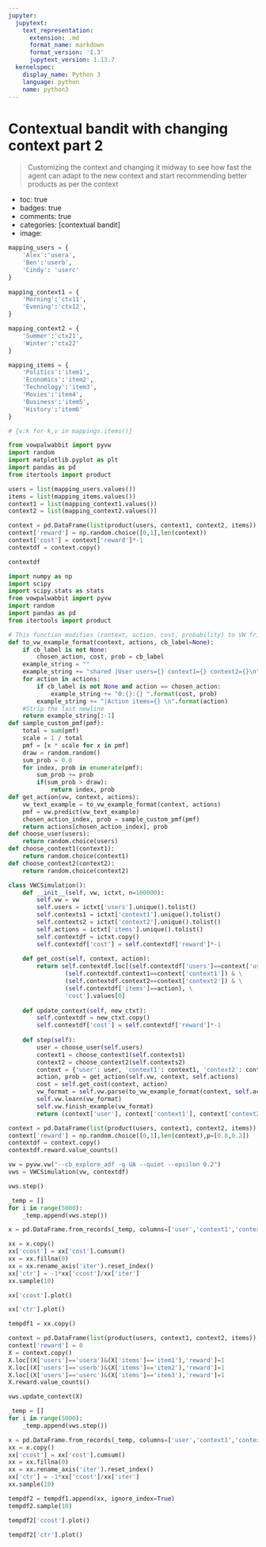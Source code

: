 ```yaml
---
jupyter:
  jupytext:
    text_representation:
      extension: .md
      format_name: markdown
      format_version: '1.3'
      jupytext_version: 1.13.7
  kernelspec:
    display_name: Python 3
    language: python
    name: python3
---
```


<!-- #region id="RnXUndQf1Zqt" -->
# Contextual bandit with changing context part 2
> Customizing the context and changing it midway to see how fast the agent can adapt to the new context and start recommending better products as per the context

- toc: true
- badges: true
- comments: true
- categories: [contextual bandit]
- image: 
<!-- #endregion -->

```python id="NDf-kJiZ1WfJ"
mapping_users = {
    'Alex':'usera',
    'Ben':'userb',
    'Cindy': 'userc'
}
    
mapping_context1 = {
    'Morning':'ctx11',
    'Evening':'ctx12',
}

mapping_context2 = {
    'Summer':'ctx21',
    'Winter':'ctx22'
}

mapping_items = {
    'Politics':'item1',
    'Economics':'item2',
    'Technology':'item3',
    'Movies':'item4',
    'Business':'item5',
    'History':'item6'
}

# {v:k for k,v in mappings.items()}
```

```python id="ywUBRGWp1WfO"
from vowpalwabbit import pyvw
import random
import matplotlib.pyplot as plt
import pandas as pd
from itertools import product
```

```python id="bLp9p35a1WfT"
users = list(mapping_users.values())
items = list(mapping_items.values())
context1 = list(mapping_context1.values())
context2 = list(mapping_context2.values())
```

```python id="bJPAR-pJ1WfW"
context = pd.DataFrame(list(product(users, context1, context2, items)), columns=['users', 'context1', 'context2', 'items'])
context['reward'] = np.random.choice([0,1],len(context))
context['cost'] = context['reward']*-1
contextdf = context.copy()
```

```python id="EklmWXvw1WfY" outputId="13a9bf54-8780-40ac-b8ee-6a1f7a7b8d63"
contextdf
```

```python id="FAOCxBU31Wfb"
import numpy as np
import scipy
import scipy.stats as stats
from vowpalwabbit import pyvw
import random
import pandas as pd
from itertools import product
```

```python id="ojr3s0vC1Wfc"
# This function modifies (context, action, cost, probability) to VW friendly format
def to_vw_example_format(context, actions, cb_label=None):
    if cb_label is not None:
        chosen_action, cost, prob = cb_label
    example_string = ""
    example_string += "shared |User users={} context1={} context2={}\n".format(context["user"], context["context1"], context["context2"])
    for action in actions:
        if cb_label is not None and action == chosen_action:
            example_string += "0:{}:{} ".format(cost, prob)
        example_string += "|Action items={} \n".format(action)
    #Strip the last newline
    return example_string[:-1]
def sample_custom_pmf(pmf):
    total = sum(pmf)
    scale = 1 / total
    pmf = [x * scale for x in pmf]
    draw = random.random()
    sum_prob = 0.0
    for index, prob in enumerate(pmf):
        sum_prob += prob
        if(sum_prob > draw):
            return index, prob
def get_action(vw, context, actions):
    vw_text_example = to_vw_example_format(context, actions)
    pmf = vw.predict(vw_text_example)
    chosen_action_index, prob = sample_custom_pmf(pmf)
    return actions[chosen_action_index], prob
def choose_user(users):
    return random.choice(users)
def choose_context1(context1):
    return random.choice(context1)
def choose_context2(context2):
    return random.choice(context2)
```

```python id="S2WXd8Xd1Wff"
class VWCSimulation():
    def __init__(self, vw, ictxt, n=100000):
        self.vw = vw
        self.users = ictxt['users'].unique().tolist()
        self.contexts1 = ictxt['context1'].unique().tolist()
        self.contexts2 = ictxt['context2'].unique().tolist()
        self.actions = ictxt['items'].unique().tolist()
        self.contextdf = ictxt.copy()
        self.contextdf['cost'] = self.contextdf['reward']*-1
        
    def get_cost(self, context, action):
        return self.contextdf.loc[(self.contextdf['users']==context['user']) & \
                (self.contextdf.context1==context['context1']) & \
                (self.contextdf.context2==context['context2']) & \
                (self.contextdf['items']==action), \
                'cost'].values[0]
    
    def update_context(self, new_ctxt):
        self.contextdf = new_ctxt.copy()
        self.contextdf['cost'] = self.contextdf['reward']*-1
    
    def step(self):
        user = choose_user(self.users)
        context1 = choose_context1(self.contexts1)
        context2 = choose_context2(self.contexts2)
        context = {'user': user, 'context1': context1, 'context2': context2}
        action, prob = get_action(self.vw, context, self.actions)
        cost = self.get_cost(context, action)
        vw_format = self.vw.parse(to_vw_example_format(context, self.actions, (action, cost, prob)), pyvw.vw.lContextualBandit)
        self.vw.learn(vw_format)
        self.vw.finish_example(vw_format)
        return (context['user'], context['context1'], context['context2'], action, cost, prob)
```

```python id="z_33SgaP1Wfi" outputId="bc8f39ed-e666-40d8-f69d-58960bbba94c"
context = pd.DataFrame(list(product(users, context1, context2, items)), columns=['users', 'context1', 'context2', 'items'])
context['reward'] = np.random.choice([0,1],len(context),p=[0.8,0.2])
contextdf = context.copy()
contextdf.reward.value_counts()
```

```python id="hLYqC-B21Wfj"
vw = pyvw.vw("--cb_explore_adf -q UA --quiet --epsilon 0.2")
vws = VWCSimulation(vw, contextdf)
```

```python id="iN7_K3-l1Wfl" outputId="382ec01f-22ba-45c2-ba2a-d181ac41db11"
vws.step()
```

```python id="GnEvCkub1Wfm"
_temp = []
for i in range(5000):
    _temp.append(vws.step())
```

```python id="IykFBA931Wfn"
x = pd.DataFrame.from_records(_temp, columns=['user','context1','context2','item','cost','prob'])
```

```python id="-36YdGnH1Wfn" outputId="3adfdb67-ec48-4a0e-bfd9-861dd5be98d2"
xx = x.copy()
xx['ccost'] = xx['cost'].cumsum()
xx = xx.fillna(0)
xx = xx.rename_axis('iter').reset_index()
xx['ctr'] = -1*xx['ccost']/xx['iter']
xx.sample(10)
```

```python id="X1Aa6gjX1Wfo" outputId="5b62b160-8a68-4b61-f1f2-28f524737614"
xx['ccost'].plot()
```

```python id="L4MXTt071Wfo" outputId="4d5ae04a-a638-4b3a-8f98-eef32ede93f4"
xx['ctr'].plot()
```

```python id="M6WRP_0P1Wfp"
tempdf1 = xx.copy()
```

```python id="ukACuqoc1Wfq" outputId="f6941465-fc4c-40ff-8a7c-84f8e104366e"
context = pd.DataFrame(list(product(users, context1, context2, items)), columns=['users', 'context1', 'context2', 'items'])
context['reward'] = 0
X = context.copy()
X.loc[(X['users']=='usera')&(X['items']=='item1'),'reward']=1
X.loc[(X['users']=='userb')&(X['items']=='item2'),'reward']=1
X.loc[(X['users']=='userc')&(X['items']=='item3'),'reward']=1
X.reward.value_counts()
```

```python id="NwVd7J4C1Wfq"
vws.update_context(X)
```

```python id="nqs6J8sy1Wfr"
_temp = []
for i in range(5000):
    _temp.append(vws.step())
```

```python id="JV3H9J4N1Wfr" outputId="5f675cad-76e7-42eb-b769-bd2b896cca7f"
x = pd.DataFrame.from_records(_temp, columns=['user','context1','context2','item','cost','prob'])
xx = x.copy()
xx['ccost'] = xx['cost'].cumsum()
xx = xx.fillna(0)
xx = xx.rename_axis('iter').reset_index()
xx['ctr'] = -1*xx['ccost']/xx['iter']
xx.sample(10)
```

```python id="6-2NfwBF1Wfs" outputId="5b89213a-e4f0-48a2-af31-cf79277a650a"
tempdf2 = tempdf1.append(xx, ignore_index=True)
tempdf2.sample(10)
```

```python id="28SHrzVq1Wfs" outputId="16959443-416f-4fbe-f0e7-e331e324fc93"
tempdf2['ccost'].plot()
```

```python id="2Nq8ZhSr1Wft" outputId="a9f12adf-13da-416b-e51c-dc66bdac8c59"
tempdf2['ctr'].plot()
```
